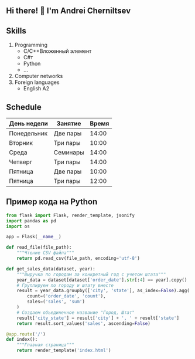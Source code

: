 ## Hi there! 👋 I'm Andrei Cherniltsev

## Skills
1. Programming
   - C/C++Вложенный элемент
   - C#т
   - Python
   - ...
2. Computer networks
3. Foreign languages
   - English A2

## Schedule
| День недели   | Занятие        | Время     |
|---------------|----------------|-----------|
| Понедельник   | Две пары       | 14:00     |
| Вторник       | Три пары       | 10:00     |
| Среда         | Семинары       | 14:00     |
| Четверг       | Три пары       | 14:00     |
| Пятница       | Две пары       | 10:00     |
| Пятница       | Три пары       | 12:00     |

## Пример кода на Python
```Python
from flask import Flask, render_template, jsonify
import pandas as pd
import os

app = Flask(__name__)

def read_file(file_path):
    """Чтение CSV файла"""
    return pd.read_csv(file_path, encoding='utf-8')

def get_sales_data(dataset, year):
    """Выручка по городам за конкретный год с учетом штата"""
    year_data = dataset[dataset['order_date'].str[:4] == year].copy()
    # Группируем по городу и штату вместе
    result = year_data.groupby(['city', 'state'], as_index=False).agg(
        count=('order_date', 'count'), 
        sales=('sales', 'sum')
    )
    # Создаем объединенное название "Город, Штат"
    result['city_state'] = result['city'] + ', ' + result['state']
    return result.sort_values('sales', ascending=False)    

@app.route('/')
def index():
    """Главная страница"""
    return render_template('index.html')
```

<!--
**cheandgit/cheandgit** is a ✨ _special_ ✨ repository because its `README.md` (this file) appears on your GitHub profile.
Here are some ideas to get you started:
- 🔭 I’m currently working on ...
- 🌱 I’m currently learning ...
- 👯 I’m looking to collaborate on ...
- 🤔 I’m looking for help with ...
- 💬 Ask me about ...
- 📫 How to reach me: ...
- 😄 Pronouns: ...
- ⚡ Fun fact: ...
-->
